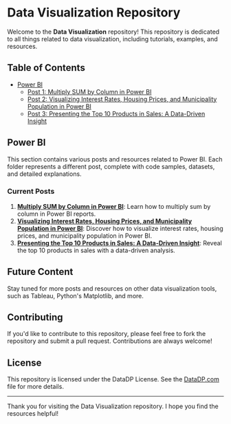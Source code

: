 # Data Visualization Repository

Welcome to the **Data Visualization** repository! This repository is dedicated to all things related to data visualization, including tutorials, examples, and resources.

## Table of Contents

- [Power BI](PowerBI)
  - [Post 1: Multiply SUM by Column in Power BI](PowerBI/Multiply%20SUM%20by%20Column%20in%20Power%20BI/code.md)
  - [Post 2: Visualizing Interest Rates, Housing Prices, and Municipality Population in Power BI](PowerBI/Visualizing%20Interest%20Rates,%20Housing%20Prices,%20and%20Municipality%20Population%20in%20Power%20BI/visualizing-interest-rates-housing-prices-population.md)
  - [Post 3: Presenting the Top 10 Products in Sales: A Data-Driven Insight](PowerBI/Presenting%20the%20Top%2010%20Products%20in%20Sales:%20A%20Data-Driven%20Insight/top-10-products-sales-data-driven-insight.md)

## Power BI

This section contains various posts and resources related to Power BI. Each folder represents a different post, complete with code samples, datasets, and detailed explanations.

### Current Posts

1. **[Multiply SUM by Column in Power BI](PowerBI/Multiply%20SUM%20by%20Column%20in%20Power%20BI/code.md)**: Learn how to multiply sum by column in Power BI reports.
2. **[Visualizing Interest Rates, Housing Prices, and Municipality Population in Power BI](PowerBI/Visualizing%20Interest%20Rates,%20Housing%20Prices,%20and%20Municipality%20Population%20in%20Power%20BI/visualizing-interest-rates-housing-prices-population.md)**: Discover how to visualize interest rates, housing prices, and municipality population in Power BI. 
3. **[Presenting the Top 10 Products in Sales: A Data-Driven Insight](PowerBI/Presenting%20the%20Top%2010%20Products%20in%20Sales:%20A%20Data-Driven%20Insight/top-10-products-sales-data-driven-insight.md)**: Reveal the top 10 products in sales with a data-driven analysis.

## Future Content

Stay tuned for more posts and resources on other data visualization tools, such as Tableau, Python's Matplotlib, and more.

## Contributing

If you'd like to contribute to this repository, please feel free to fork the repository and submit a pull request. Contributions are always welcome!

## License

This repository is licensed under the DataDP License. See the [DataDP.com](https://datadp.com) file for more details.

---

Thank you for visiting the Data Visualization repository. I hope you find the resources helpful!
